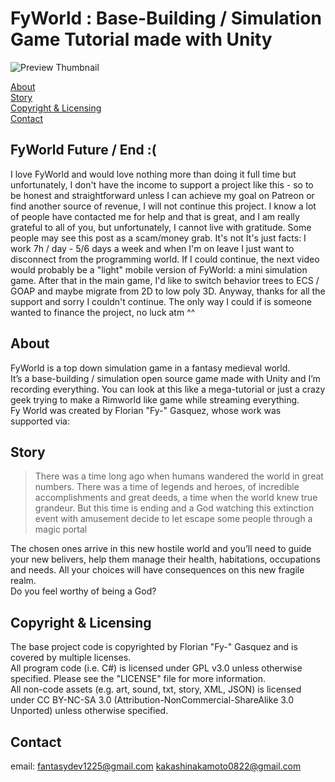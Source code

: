 # FyWorld : Base-Building / Simulation Game Tutorial made with Unity
![Preview Thumbnail](https://raw.githubusercontent.com/Fy-/FyWorld/master/preview.png)

[About](#about)  
[Story](#story)  
[Copyright & Licensing](#copyright--licensing)  
[Contact](#contact)

## FyWorld Future / End :(
I love FyWorld and would love nothing more than doing it full time but unfortunately, I don't have the income to support a project like this - so to be honest and straightforward unless I can achieve my goal on Patreon or find another source of revenue, I will not continue this project.
I know a lot of people have contacted me for help and that is great, and I am really grateful to all of you, but unfortunately, I cannot live with gratitude. Some people may see this post as a scam/money grab. It's not It's just facts: I work 7h / day - 5/6 days a week and when I'm on leave I just want to disconnect from the programming world.
If I could continue, the next video would probably be a "light" mobile version of FyWorld: a mini simulation game.
After that in the main game, I'd like to switch behavior trees to ECS / GOAP and maybe migrate from 2D to low poly 3D.
Anyway, thanks for all the support and sorry I couldn't continue. The only way I could if is someone wanted to finance the project, no luck atm ^^

## About
FyWorld is a top down simulation game in a fantasy medieval world.  
It’s a base-building / simulation open source game made with Unity and I’m recording everything. You can look at this like a mega-tutorial or just a crazy geek trying to make a Rimworld like game while streaming everything.  
Fy World was created by Florian "Fy-" Gasquez, whose work was supported via:
 
 
## Story
> There was a time long ago when humans wandered the world in great numbers. There was a time of legends and heroes, of incredible accomplishments and great deeds, a time when the world knew true grandeur. But this time is ending and a God watching this extinction event with amusement decide to let escape some people through a magic portal

The chosen ones arrive in this new hostile world and you’ll need to guide your new belivers, help them manage their health, habitations, occupations and needs. All your choices will have consequences on this new fragile realm.  
Do you feel worthy of being a God?
 
## Copyright & Licensing
The base project code is copyrighted by Florian "Fy-" Gasquez and is covered by multiple licenses.  
All program code (i.e. C#) is licensed under GPL v3.0 unless otherwise specified.  Please see the "LICENSE" file for more information.  
All non-code assets (e.g. art, sound, txt, story, XML, JSON) is licensed under CC BY-NC-SA 3.0 (Attribution-NonCommercial-ShareAlike 3.0 Unported) unless otherwise specified.

## Contact 
email: fantasydev1225@gmail.com
       kakashinakamoto0822@gmail.com
